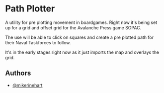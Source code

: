 # Path Plotter

A utility for pre plotting movement in boardgames. Right now it's being set up for a grid and offset grid for the Avalanche Press game SOPAC. 

The use will be able to click on squares and create a pre plotted path for their Naval Taskforces to follow.

It's in the early stages right now as it just imports the map and overlays the grid.

## Authors

- [@mikerinehart](https://www.github.com/mikerinehart)